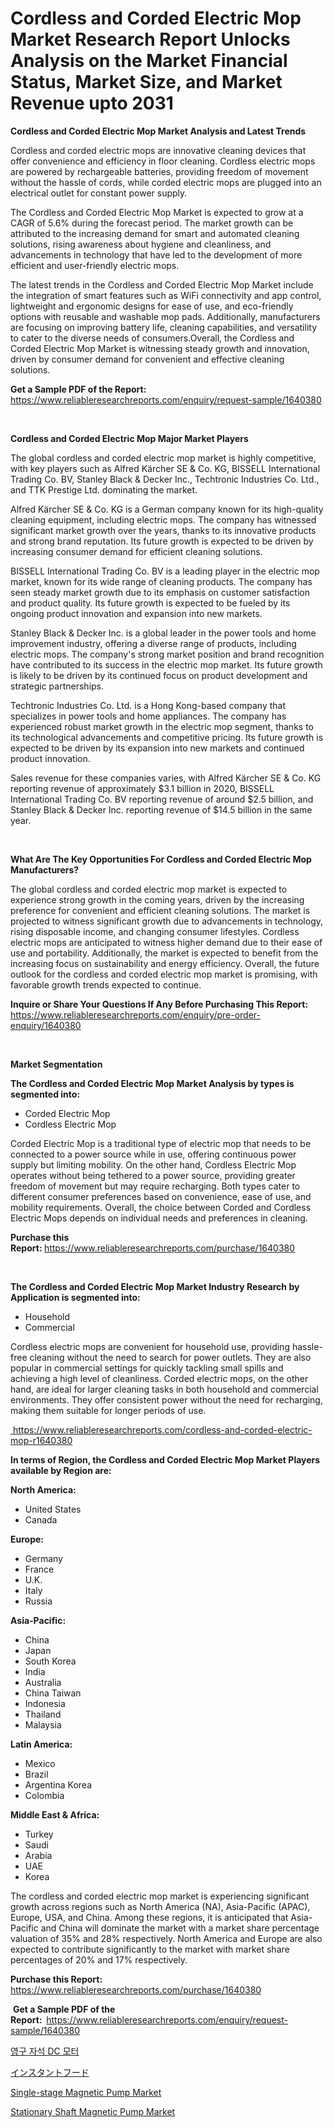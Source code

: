 <p><h1>Cordless and Corded Electric Mop Market Research Report Unlocks Analysis on the Market Financial Status, Market Size, and Market Revenue upto 2031</h1></p><p><strong>Cordless and Corded Electric Mop Market Analysis and Latest Trends</strong></p>
<p><p>Cordless and corded electric mops are innovative cleaning devices that offer convenience and efficiency in floor cleaning. Cordless electric mops are powered by rechargeable batteries, providing freedom of movement without the hassle of cords, while corded electric mops are plugged into an electrical outlet for constant power supply.</p><p>The Cordless and Corded Electric Mop Market is expected to grow at a CAGR of 5.6% during the forecast period. The market growth can be attributed to the increasing demand for smart and automated cleaning solutions, rising awareness about hygiene and cleanliness, and advancements in technology that have led to the development of more efficient and user-friendly electric mops.</p><p>The latest trends in the Cordless and Corded Electric Mop Market include the integration of smart features such as WiFi connectivity and app control, lightweight and ergonomic designs for ease of use, and eco-friendly options with reusable and washable mop pads. Additionally, manufacturers are focusing on improving battery life, cleaning capabilities, and versatility to cater to the diverse needs of consumers.Overall, the Cordless and Corded Electric Mop Market is witnessing steady growth and innovation, driven by consumer demand for convenient and effective cleaning solutions.</p></p>
<p><strong>Get a Sample PDF of the Report:&nbsp;</strong> <a href="https://www.reliableresearchreports.com/enquiry/request-sample/1640380">https://www.reliableresearchreports.com/enquiry/request-sample/1640380</a></p>
<p>&nbsp;</p>
<p><strong>Cordless and Corded Electric Mop Major Market Players</strong></p>
<p><p>The global cordless and corded electric mop market is highly competitive, with key players such as Alfred Kärcher SE & Co. KG, BISSELL International Trading Co. BV, Stanley Black & Decker Inc., Techtronic Industries Co. Ltd., and TTK Prestige Ltd. dominating the market. </p><p>Alfred Kärcher SE & Co. KG is a German company known for its high-quality cleaning equipment, including electric mops. The company has witnessed significant market growth over the years, thanks to its innovative products and strong brand reputation. Its future growth is expected to be driven by increasing consumer demand for efficient cleaning solutions.</p><p>BISSELL International Trading Co. BV is a leading player in the electric mop market, known for its wide range of cleaning products. The company has seen steady market growth due to its emphasis on customer satisfaction and product quality. Its future growth is expected to be fueled by its ongoing product innovation and expansion into new markets.</p><p>Stanley Black & Decker Inc. is a global leader in the power tools and home improvement industry, offering a diverse range of products, including electric mops. The company's strong market position and brand recognition have contributed to its success in the electric mop market. Its future growth is likely to be driven by its continued focus on product development and strategic partnerships.</p><p>Techtronic Industries Co. Ltd. is a Hong Kong-based company that specializes in power tools and home appliances. The company has experienced robust market growth in the electric mop segment, thanks to its technological advancements and competitive pricing. Its future growth is expected to be driven by its expansion into new markets and continued product innovation.</p><p>Sales revenue for these companies varies, with Alfred Kärcher SE & Co. KG reporting revenue of approximately $3.1 billion in 2020, BISSELL International Trading Co. BV reporting revenue of around $2.5 billion, and Stanley Black & Decker Inc. reporting revenue of $14.5 billion in the same year.</p></p>
<p>&nbsp;</p>
<p><strong>What Are The Key Opportunities For Cordless and Corded Electric Mop Manufacturers?</strong></p>
<p><p>The global cordless and corded electric mop market is expected to experience strong growth in the coming years, driven by the increasing preference for convenient and efficient cleaning solutions. The market is projected to witness significant growth due to advancements in technology, rising disposable income, and changing consumer lifestyles. Cordless electric mops are anticipated to witness higher demand due to their ease of use and portability. Additionally, the market is expected to benefit from the increasing focus on sustainability and energy efficiency. Overall, the future outlook for the cordless and corded electric mop market is promising, with favorable growth trends expected to continue.</p></p>
<p><strong>Inquire or Share Your Questions If Any Before Purchasing This Report:</strong> <a href="https://www.reliableresearchreports.com/enquiry/pre-order-enquiry/1640380">https://www.reliableresearchreports.com/enquiry/pre-order-enquiry/1640380</a></p>
<p>&nbsp;</p>
<p><strong>Market Segmentation</strong></p>
<p><strong>The Cordless and Corded Electric Mop Market Analysis by types is segmented into:</strong></p>
<p><ul><li>Corded Electric Mop</li><li>Cordless Electric Mop</li></ul></p>
<p><p>Corded Electric Mop is a traditional type of electric mop that needs to be connected to a power source while in use, offering continuous power supply but limiting mobility. On the other hand, Cordless Electric Mop operates without being tethered to a power source, providing greater freedom of movement but may require recharging. Both types cater to different consumer preferences based on convenience, ease of use, and mobility requirements. Overall, the choice between Corded and Cordless Electric Mops depends on individual needs and preferences in cleaning.</p></p>
<p><strong>Purchase this Report:&nbsp;</strong><a href="https://www.reliableresearchreports.com/purchase/1640380">https://www.reliableresearchreports.com/purchase/1640380</a></p>
<p>&nbsp;</p>
<p><strong>The Cordless and Corded Electric Mop Market Industry Research by Application is segmented into:</strong></p>
<p><ul><li>Household</li><li>Commercial</li></ul></p>
<p><p>Cordless electric mops are convenient for household use, providing hassle-free cleaning without the need to search for power outlets. They are also popular in commercial settings for quickly tackling small spills and achieving a high level of cleanliness. Corded electric mops, on the other hand, are ideal for larger cleaning tasks in both household and commercial environments. They offer consistent power without the need for recharging, making them suitable for longer periods of use.</p></p>
<p><a href="https://www.reliableresearchreports.com/cordless-and-corded-electric-mop-r1640380">&nbsp;https://www.reliableresearchreports.com/cordless-and-corded-electric-mop-r1640380</a></p>
<p><strong>In terms of Region, the Cordless and Corded Electric Mop Market Players available by Region are:</strong></p>
<p>
    <p> <strong> North America: </strong>
        <ul>
            <li>United States</li>
            <li>Canada</li>
        </ul>
        </p> 
    <p> <strong> Europe: </strong>
        <ul>
            <li>Germany</li>
            <li>France</li>
            <li>U.K.</li>
            <li>Italy</li>
            <li>Russia</li>
        </ul>
        </p> 
    <p> <strong> Asia-Pacific: </strong>
        <ul>
            <li>China</li>
            <li>Japan</li>
            <li>South Korea</li>
            <li>India</li>
            <li>Australia</li>
            <li>China Taiwan</li>
            <li>Indonesia</li>
            <li>Thailand</li>
            <li>Malaysia</li>
        </ul>
        </p> 
    <p> <strong> Latin America: </strong>
        <ul>
            <li>Mexico</li>
            <li>Brazil</li>
            <li>Argentina Korea</li>
            <li>Colombia</li>
        </ul>
        </p> 
    <p> <strong> Middle East & Africa: </strong>
        <ul>
            <li>Turkey</li>
            <li>Saudi</li>
            <li>Arabia</li>
            <li>UAE</li>
            <li>Korea</li>
        </ul>
    </p>
    </p>
<p><p>The cordless and corded electric mop market is experiencing significant growth across regions such as North America (NA), Asia-Pacific (APAC), Europe, USA, and China. Among these regions, it is anticipated that Asia-Pacific and China will dominate the market with a market share percentage valuation of 35% and 28% respectively. North America and Europe are also expected to contribute significantly to the market with market share percentages of 20% and 17% respectively.</p></p>
<p><strong>Purchase this Report: </strong><a href="https://www.reliableresearchreports.com/purchase/1640380">https://www.reliableresearchreports.com/purchase/1640380</a></p>
<p>&nbsp;<strong>Get a Sample PDF of the Report:&nbsp;&nbsp;</strong><a href="https://www.reliableresearchreports.com/enquiry/request-sample/1640380">https://www.reliableresearchreports.com/enquiry/request-sample/1640380</a></p>
<p><strong></strong></p>
<p><p><a href="https://medium.com/@wheelgg5674537/%EC%98%81%EA%B5%AC-%EC%9E%90%EC%84%9D-%EC%A7%81%EB%A5%98-%EC%A0%84%EB%8F%99%EA%B8%B0-%EC%8B%9C%EC%9E%A5-%EA%B7%9C%EB%AA%A8-%EB%B0%8F-%EC%8B%9C%EC%9E%A5-%EB%8F%99%ED%96%A5-%EC%A0%84%EC%B2%B4-%EC%82%B0%EC%97%85-%EC%A0%84%EB%A7%9D-2024%EB%85%84%EB%B6%80%ED%84%B0-2031%EB%85%84-43796e98c3fd">영구 자석 DC 모터</a></p><p><a href="https://medium.com/@akio198300/%E3%82%A4%E3%83%B3%E3%82%B9%E3%82%BF%E3%83%B3%E3%83%88%E9%A3%9F%E5%93%81%E5%B8%82%E5%A0%B4%E3%83%AC%E3%83%9D%E3%83%BC%E3%83%88%E3%81%AF-%E3%81%93%E3%81%AE%E5%B8%82%E5%A0%B4%E3%81%AE%E6%9C%80%E6%96%B0%E3%81%AE%E3%83%88%E3%83%AC%E3%83%B3%E3%83%89%E3%81%A8%E6%88%90%E9%95%B7%E3%81%AE%E6%A9%9F%E4%BC%9A%E3%82%92%E6%98%8E%E3%82%89%E3%81%8B%E3%81%AB%E3%81%97%E3%81%BE%E3%81%99-c32650a12d65">インスタントフード</a></p><p><a href="https://github.com/pizolina/Market-Research-Report-List-4/blob/main/single-stage-magnetic-pump-market.md">Single-stage Magnetic Pump Market</a></p><p><a href="https://github.com/dimitrishawkinswaynenp91rgz/Market-Research-Report-List-2/blob/main/stationary-shaft-magnetic-pump-market.md">Stationary Shaft Magnetic Pump Market</a></p></p>